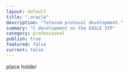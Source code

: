 ```yaml
---
layout: default
title: ".oracle"
description: "Telecom protocol development." 
summary: "C development on the EAGLE STP"   
category: professional
publish: true
featured: false
current: false
---
```

place holder